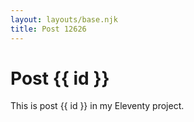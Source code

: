 ```yaml
---
layout: layouts/base.njk
title: Post 12626
---
```


# Post {{ id }}

This is post {{ id }} in my Eleventy project.
